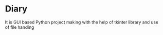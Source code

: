 # Diary
It is GUI based Python project making with the help of tkinter library and use of file handing 

